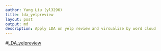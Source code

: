 ```yaml
---
author: Yang Liu (yl3296)
title: lda_yelpreview
layout: post
output: md
description: Apply LDA on yelp review and virsualize by word cloud
---
```


#[LDA_yelpreview](http://file:///Users/ClaireL/Downloads/yl3296_lda_yelpreview-2.html)
